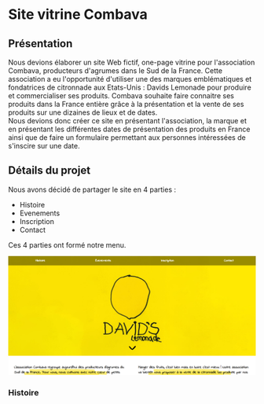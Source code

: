 # Site vitrine Combava 

## Présentation
Nous devions élaborer un site Web fictif, one-page vitrine pour l'association Combava, producteurs d'agrumes dans le Sud de la France. 
Cette association a eu l'opportunité d'utiliser une des marques emblématiques et fondatrices de citronnade aux Etats-Unis : Davids Lemonade pour produire et commercialiser ses produits. 
Combava souhaite faire connaitre ses produits dans la France entière grâce à la présentation et la vente de ses produits sur une dizaines de lieux et de dates.  
Nous devions donc créer ce site en présentant l'association, la marque et en présentant les différentes dates de présentation des produits en France ainsi que de faire un formulaire permettant aux personnes intéressées de s'inscire sur une date.

## Détails du projet 
Nous avons décidé de partager le site en 4 parties : 
- Histoire
- Evenements
- Inscription
- Contact

Ces 4 parties ont formé notre menu. 

![Diagrammes de classes de la semaine 1](imagesMD/Accueil.png)

### Histoire 
